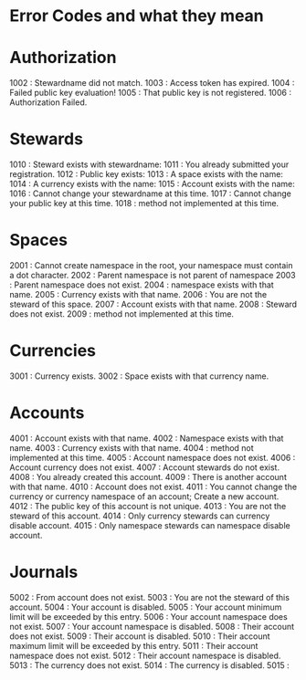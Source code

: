# Error Codes and what they mean

# Authorization

1002 : Stewardname did not match.
1003 : Access token has expired.
1004 : Failed public key evaluation!
1005 : That public key is not registered.
1006 : Authorization Failed.

# Stewards

1010 : Steward exists with stewardname:
1011 : You already submitted your registration.
1012 : Public key exists:
1013 : A space exists with the name:
1014 : A currency exists with the name:
1015 : Account exists with the name:
1016 : Cannot change your stewardname at this time.
1017 : Cannot change your public key at this time.
1018 : method not implemented at this time.

# Spaces

2001 : Cannot create namespace in the root, your namespace must contain a dot character.
2002 : Parent namespace is not parent of namespace
2003 : Parent namespace does not exist.
2004 : namespace exists with that name.
2005 : Currency exists with that name.
2006 : You are not the steward of this space.
2007 : Account exists with that name.
2008 : Steward does not exist.
2009 : method not implemented at this time.

# Currencies

3001 : Currency exists.
3002 : Space exists with that currency name.

# Accounts

4001 : Account exists with that name.
4002 : Namespace exists with that name.
4003 : Currency exists with that name.
4004 : method not implemented at this time.
4005 : Account namespace does not exist.
4006 : Account currency does not exist.
4007 : Account stewards do not exist.
4008 : You already created this account.
4009 : There is another account with that name.
4010 : Account does not exist.
4011 : You cannot change the currency or currency namespace of an account; Create a new account.
4012 : The public key of this account is not unique.
4013 : You are not the steward of this account.
4014 : Only currency stewards can currency disable account.
4015 : Only namespace stewards can namespace disable account.

# Journals

5002 : From account does not exist.
5003 : You are not the steward of this account.
5004 : Your account is disabled.
5005 : Your account minimum limit will be exceeded by this entry.
5006 : Your account namespace does not exist.
5007 : Your account namespace is disabled.
5008 : Their account does not exist.
5009 : Their account is disabled.
5010 : Their account maximum limit will be exceeded by this entry.
5011 : Their account namespace does not exist.
5012 : Their account namespace is disabled.
5013 : The currency does not exist.
5014 : The currency is disabled.
5015 :
